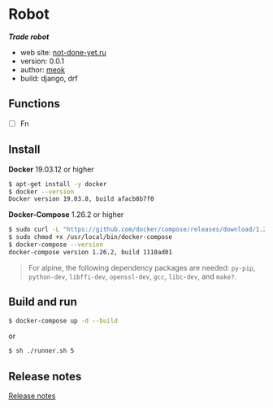 # Robot

**_Trade robot_**

* web site: [not-done-yet.ru][prod]
* version: 0.0.1
* author: [meok][author]
* build: django, drf

## Functions

- [ ] Fn

## Install

**Docker** 19.03.12 or higher

```sh
$ apt-get install -y docker
$ docker --version
Docker version 19.03.8, build afacb8b7f0
```

**Docker-Compose** 1.26.2 or higher

```sh
$ sudo curl -L "https://github.com/docker/compose/releases/download/1.26.2/docker-compose-$(uname -s)-$(uname -m)" -o /usr/local/bin/docker-compose
$ sudo chmod +x /usr/local/bin/docker-compose
$ docker-compose --version
docker-compose version 1.26.2, build 1110ad01
```

> For alpine, the following dependency packages are needed:
> `py-pip`, `python-dev`, `libffi-dev`, `openssl-dev`, `gcc`, `libc-dev`, and `make?`.

## Build and run

```sh
$ docker-compose up -d --build
```

or

```sh
$ sh ./runner.sh 5
```

## Release notes

[Release notes][log]


[prod]: <https://404.com> "MS system"
[log]: <CHANGELOG.md> "Release notes"
[author]: <https://bazha.ru> "meok home page"